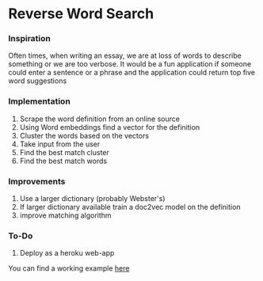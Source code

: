 # Reverse Word Search

### Inspiration

Often times, when writing an essay, we are at loss of words to describe something or we are too verbose. It would be a fun application if someone could enter a sentence or a phrase and the application could return top five word suggestions

### Implementation

1. Scrape the word definition from an online source
2. Using Word embeddings find a vector for the definition
3. Cluster the words based on the vectors
4. Take input from the user
5. Find the best match cluster
6. Find the best match words

### Improvements

1. Use a larger dictionary (probably Webster's)
2. If larger dictionary available train a doc2vec model on the definition
3. improve matching algorithm

### To-Do
1. Deploy as a heroku web-app

You can find a working example [here](https://colab.research.google.com/drive/1j6wqGAHp0r-8SXWA2QnDQS1ZONc6wBto)
